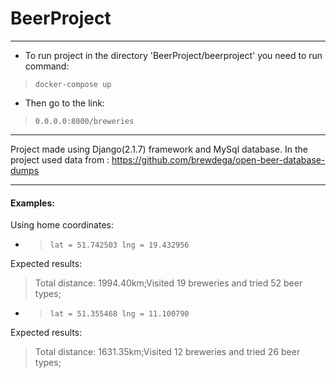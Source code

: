 # BeerProject

---
- To run project in the directory 'BeerProject/beerproject' you need to run command:
> `docker-compose up`
- Then go to the link: 
> `0.0.0.0:8000/breweries` 

--- 
Project made using Django(2.1.7) framework and MySql database. In the project used data from : https://github.com/brewdega/open-beer-database-dumps

--- 
#### Examples: 
Using home coordinates:

- > `lat = 51.742503 lng = 19.432956`

Expected results: 
> Total distance: 1994.40km;Visited 19 breweries and tried 52 beer types;

- > `lat = 51.355468 lng = 11.100790`

Expected results: 
> Total distance: 1631.35km;Visited 12 breweries and tried 26 beer types;
